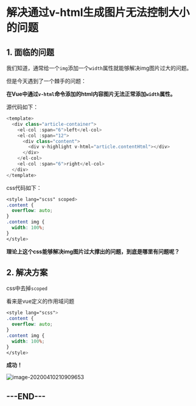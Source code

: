 # 解决通过v-html生成图片无法控制大小的问题

## 1. 面临的问题

我们知道，通常给一个`img`添加一个`width`属性就能够解决img图片过大的问题。

但是今天遇到了一个棘手的问题：

**在Vue中通过`v-html`命令添加的html内容图片无法正常添加`width`属性。**

源代码如下：

```js
<template>
  <div class="article-container">
    <el-col :span="6">left</el-col>
    <el-col :span="12">
      <div class="content">
        <div v-highlight v-html="article.contentHtml"></div>
      </div>
    </el-col>
    <el-col :span="6">right</el-col>
  </div>
</template>
```

css代码如下：

```scss
<style lang="scss" scoped>
.content {
  overflow: auto;
}
.content img {
  width: 100%;
}
</style>
```

**理论上这个css能够解决img图片过大撑出的问题，到底是哪里有问题呢？**

## 2. 解决方案

css中去掉`scoped` 

看来是vue定义的作用域问题

```css
<style lang="scss">
.content {
  overflow: auto;
}
.content img {
  width: 100%;
}
</style>
```

**成功！**

![image-20200410210909653](https://tva1.sinaimg.cn/large/00831rSTly1gdoz8473tzj30w30hs7d9.jpg)

## ---END---
